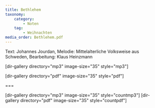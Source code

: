 ```yaml
---
title: Bethlehem
taxonomy:
    category:
        - Noten
    tag:
        - Weihnachten
media_order: Bethlehem.pdf
---
```


Text: Johannes Jourdan, Melodie: Mittelalterliche Volksweise aus Schweden, Bearbeitung: Klaus Heinzmann


[dir-gallery directory="mp3" image-size="35" style="mp3"]

[dir-gallery directory="pdf" image-size="35" style="pdf"]

===

[dir-gallery directory="mp3" image-size="35" style="countmp3"]
[dir-gallery directory="pdf" image-size="35" style="countpdf"]